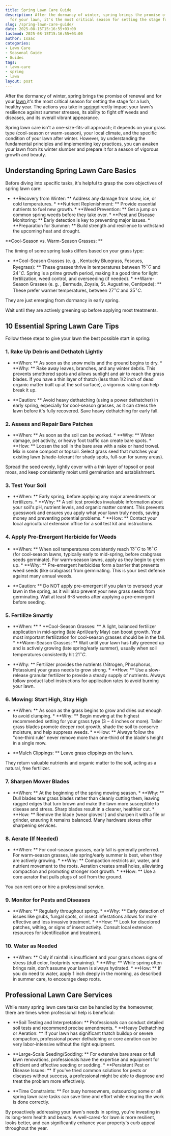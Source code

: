 ```yaml
---
title: Spring Lawn Care Guide
description: After the dormancy of winter, spring brings the promise of renewal  and
  for your lawn, it's the most critical season for setting the stage for a lush, healthy...
slug: /spring-lawn-care-guide/
date: 2025-08-15T15:16:55+03:00
lastmod: 2025-08-15T15:16:55+03:00
author: Isaac
categories:
- Lawn Care
- Seasonal Guide
- Guides
tags:
- lawn-care
- spring
- lawn
layout: post
---
```

After the dormancy of winter, spring brings the promise of renewal and for your [lawn](https://pestpolicy.com/10-essential-lawn-and-garden-tools-for-fall/),it's the most critical season for setting the stage for a lush, healthy year. The actions you take in [spring](https://pestpolicy.com/spring-green-lawn-care/)directly impact your lawn's resilience against summer stresses, its ability to fight off weeds and diseases, and its overall vibrant appearance.

Spring lawn care isn't a one-size-fits-all approach; it depends on your grass type (cool-season or warm-season), your local climate, and the specific condition of your lawn after winter. However, by understanding the fundamental principles and implementing key practices, you can awaken your lawn from its winter slumber and prepare it for a season of vigorous growth and beauty.

##  Understanding Spring Lawn Care Basics

Before diving into specific tasks, it's helpful to grasp the core objectives of spring lawn care:

* **Recovery from Winter: ** Address any damage from snow, ice, or cold temperatures. * **Nutrient Replenishment: ** Provide essential nutrients to fuel new growth. * **Weed Prevention: ** Get a jump on common spring weeds before they take over. * **Pest and Disease Monitoring: ** Early detection is key to preventing major issues. * **Preparation for Summer: ** Build strength and resilience to withstand the upcoming heat and drought.

**Cool-Season vs. Warm-Season Grasses: **

The timing of some spring tasks differs based on your grass type:

* **Cool-Season Grasses (e. g. , Kentucky Bluegrass, Fescues, Ryegrass): ** These grasses thrive in temperatures between $15^\circ C$ and $24^\circ C$. Spring is a prime growth period, making it a good time for light fertilization, weed control, and overseeding (if needed). * **Warm-Season Grasses (e. g. , Bermuda, Zoysia, St. Augustine, Centipede): ** These prefer warmer temperatures, between $27^\circ C$ and $35^\circ C$.

They are just emerging from dormancy in early spring.

Wait until they are actively greening up before applying most treatments.

##  10 Essential Spring Lawn Care Tips

Follow these steps to give your lawn the best possible start in spring:

###  1. Rake Up Debris and Dethatch Lightly

* **When: ** As soon as the snow melts and the ground begins to dry. * **Why: ** Rake away leaves, branches, and any winter debris. This prevents smothered spots and allows sunlight and air to reach the grass blades. If you have a thin layer of thatch (less than $1/2$ inch of dead organic matter built up at the soil surface), a vigorous raking can help break it up.

* **Caution: ** Avoid heavy dethatching (using a power dethatcher) in early spring, especially for cool-season grasses, as it can stress the lawn before it's fully recovered. Save heavy dethatching for early fall.

###  2. Assess and Repair Bare Patches

* **When: ** As soon as the soil can be worked. * **Why: ** Winter damage, pet activity, or heavy foot traffic can create bare spots. * **How: ** Loosen the soil in the bare area with a rake or hand trowel. Mix in some compost or topsoil. Select grass seed that matches your existing lawn (shade-tolerant for shady spots, full-sun for sunny areas).

Spread the seed evenly, lightly cover with a thin layer of topsoil or peat moss, and keep consistently moist until germination and establishment.

###  3. Test Your Soil

* **When: ** Early spring, before applying any major amendments or fertilizers. * **Why: ** A soil test provides invaluable information about your soil's pH, nutrient levels, and organic matter content. This prevents guesswork and ensures you apply what your lawn truly needs, saving money and preventing potential problems. * **How: ** Contact your local agricultural extension office for a soil test kit and instructions.

###  4. Apply Pre-Emergent Herbicide for Weeds

* **When: ** When soil temperatures consistently reach $13^\circ C$ to $16^\circ C$ (for cool-season lawns, typically early to mid-spring, before crabgrass seeds germinate). For warm-season lawns, apply as they begin to green up. * **Why: ** Pre-emergent herbicides form a barrier that prevents weed seeds (like crabgrass) from germinating. This is your best defense against many annual weeds.

* **Caution: ** Do NOT apply pre-emergent if you plan to overseed your lawn in the spring, as it will also prevent your new grass seeds from germinating. Wait at least 6-8 weeks after applying a pre-emergent before seeding.

###  5. Fertilize Smartly

* **When: ** * **Cool-Season Grasses: ** A light, balanced fertilizer application in mid-spring (late April/early May) can boost growth. Your most important fertilization for cool-season grasses should be in the fall. * **Warm-Season Grasses: ** Wait until your lawn has fully greened up and is actively growing (late spring/early summer), usually when soil temperatures consistently hit $21^\circ C$.

* **Why: ** Fertilizer provides the nutrients (Nitrogen, Phosphorus, Potassium) your grass needs to grow strong. * **How: ** Use a slow-release granular fertilizer to provide a steady supply of nutrients. Always follow product label instructions for application rates to avoid burning your lawn.

###  6. Mowing: Start High, Stay High

* **When: ** As soon as the grass begins to grow and dries out enough to avoid clumping. * **Why: ** Begin mowing at the highest recommended setting for your grass type ($3-4$ inches or more). Taller grass blades promote deeper root growth, shade the soil to conserve moisture, and help suppress weeds. * **How: ** Always follow the "one-third rule" never remove more than one-third of the blade's height in a single mow.

* **Mulch Clippings: ** Leave grass clippings on the lawn.

They return valuable nutrients and organic matter to the soil, acting as a natural, free fertilizer.

###  7. Sharpen Mower Blades

* **When: ** At the beginning of the spring mowing season. * **Why: ** Dull blades tear grass blades rather than cleanly cutting them, leaving ragged edges that turn brown and make the lawn more susceptible to disease and stress. Sharp blades result in a cleaner, healthier cut. * **How: ** Remove the blade (wear gloves! ) and sharpen it with a file or grinder, ensuring it remains balanced. Many hardware stores offer sharpening services.

###  8. Aerate (If Needed)

* **When: ** For cool-season grasses, early fall is generally preferred. For warm-season grasses, late spring/early summer is best, when they are actively growing. * **Why: ** Compaction restricts air, water, and nutrient movement to the roots. Aeration creates small holes, alleviating compaction and promoting stronger root growth. * **How: ** Use a core aerator that pulls plugs of soil from the ground.

You can rent one or hire a professional service.

###  9. Monitor for Pests and Diseases

* **When: ** Regularly throughout spring. * **Why: ** Early detection of issues like grubs, fungal spots, or insect infestations allows for more effective and less invasive treatment. * **How: ** Look for discolored patches, wilting, or signs of insect activity. Consult local extension resources for identification and treatment.

###  10. Water as Needed

* **When: ** Only if rainfall is insufficient and your grass shows signs of stress (dull color, footprints remaining). * **Why: ** While spring often brings rain, don't assume your lawn is always hydrated. * **How: ** If you do need to water, apply $1$ inch deeply in the morning, as described in summer care, to encourage deep roots.

##  Professional Lawn Care Services

While many spring lawn care tasks can be handled by the homeowner, there are times when professional help is beneficial:

* **Soil Testing and Interpretation: ** Professionals can conduct detailed soil tests and recommend precise amendments. * **Heavy Dethatching or Aeration: ** If your lawn has significant thatch buildup or severe compaction, professional power dethatching or core aeration can be very labor-intensive without the right equipment.

* **Large-Scale Seeding/Sodding: ** For extensive bare areas or full lawn renovations, professionals have the expertise and equipment for efficient and effective seeding or sodding. * **Persistent Pest or Disease Issues: ** If you've tried common solutions for pests or diseases without success, a professional might be able to diagnose and treat the problem more effectively.

* **Time Constraints: ** For busy homeowners, outsourcing some or all spring lawn care tasks can save time and effort while ensuring the work is done correctly.

By proactively addressing your lawn's needs in spring, you're investing in its long-term health and beauty. A well-cared-for lawn is more resilient, looks better, and can significantly enhance your property's curb appeal throughout the year.
